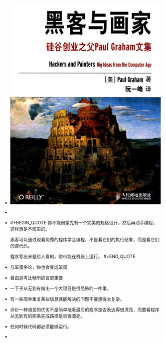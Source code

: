 - ![heckersandpainters.jpeg](../assets/heckersandpainters.jpeg)
-
- #+BEGIN_QUOTE
  你不能盼望先有一个完美的规格设计，然后再动手编程，这样想是不现实的。
  
  黑客可以通过观看优秀的程序学会编程，不是看它们的执行结果，而是看它们的源代码。
  
  程序写出来是给人看的，附带能在机器上运行。
  #+END_QUOTE
- 与笨蛋争论，你也会变成笨蛋
- 自由思考比畅所欲言更重要
- 一下子从无到有做出一个大项目是很恐怖的一件事。
- 有一些简单重复某些信息就能解决的问题不要想得太复杂。
- 评价一种语言的优劣不是简单地看最后的程序是否表达得很漂亮，而要看程序从无到有的那条完成路径是否很漂亮。
- 任何时候代码都必须能够运行。
-